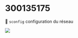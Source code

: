 # 300135175

:pushpin: `sconfig` configuration du réseau 

<img src=images/20230523_175014.jpg width='' height='' > </img>
